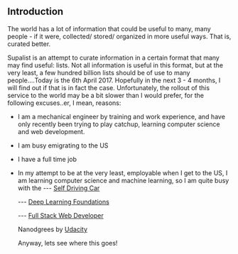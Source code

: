 ## Introduction

The world has a lot of information that could be useful to many, many people -  if it were, collected/ stored/ organized in more useful ways. That is, curated better. 

Supalist is an attempt to curate information in a certain format that many may find useful: lists. 
Not all information is useful in this format, but at the very least, a few hundred billion lists should be of 
use to many people....Today is the 6th April 2017. Hopefully in the next 3 - 4 months, I will find out if that is in fact the case. 
Unfortunately, the rollout of this service to the world may be a bit slower than I would prefer, for the following excuses..er,
I mean, reasons: 

* I am a mechanical engineer by training and work experience, and have only recently 
been trying to play catchup, learning computer science and web development. 
* I am busy emigrating to the US
* I have a full time job
* In my attempt to be at the very least, employable when I get to the US, I am learning computer science and machine learning, 
  so I am quite busy with the 
     --- [Self Driving Car](https://www.udacity.com/course/self-driving-car-engineer-nanodegree--nd013SDC "Nanodegree Page") 
     
     --- [Deep Learning Foundations](https://www.udacity.com/course/deep-learning-nanodegree-foundation--nd101 "DLF Nanodegree Page")
     
     --- [Full Stack Web Developer](https://www.udacity.com/course/full-stack-web-developer-nanodegree--nd004 "FSWD Nanodegree Page")
     
  Nanodgrees by [Udacity](https://www.udacity.com/ "Udacity's homepage")
  
  Anyway, lets see where this goes!
